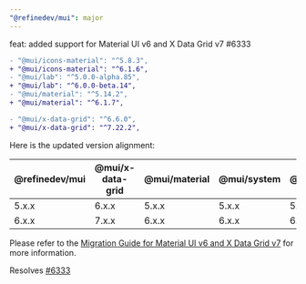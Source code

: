```yaml
---
"@refinedev/mui": major
---
```


feat: added support for Material UI v6 and X Data Grid v7 #6333

```diff
- "@mui/icons-material": "^5.8.3",
+ "@mui/icons-material": "^6.1.6",
- "@mui/lab": "^5.0.0-alpha.85",
+ "@mui/lab": "^6.0.0-beta.14",
- "@mui/material": "^5.14.2",
+ "@mui/material": "^6.1.7",

- "@mui/x-data-grid": "^6.6.0",
+ "@mui/x-data-grid": "^7.22.2",
```

Here is the updated version alignment:

| @refinedev/mui | @mui/x-data-grid | @mui/material | @mui/system | @mui/lab | @mui/icons-material | @refinedev/inferencer |
| -------------- | ---------------- | ------------- | ----------- | -------- | ------------------- | --------------------- |
| 5.x.x          | 6.x.x            | 5.x.x         | 5.x.x       | 5.x.x    | 5.x.x               | 4.x.x                 |
| 6.x.x          | 7.x.x            | 6.x.x         | 6.x.x       | 6.x.x    | 6.x.x               | 5.x.x                 |

Please refer to the [Migration Guide for Material UI v6 and X Data Grid v7](https://refine.dev/docs/ui-integrations/material-ui/migration-guide/material-ui-v5-to-v6) for more information.

Resolves [#6333](https://github.com/refinedev/refine/issues/6333)
